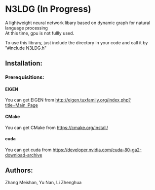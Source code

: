 N3LDG (In Progress)
===========================
A lightweight neural network libary based on dynamic graph for natural language processing     
At this time, gpu is not fullly used.   

To use this library, just include the directory in your code and call it by "#include N3LDG.h"

## Installation:
### Prerequisitions:
#### EIGEN
You can get EIGEN from http://eigen.tuxfamily.org/index.php?title=Main_Page
#### CMake
You can get CMake from https://cmake.org/install/
#### cuda
You can get cuda from https://developer.nvidia.com/cuda-80-ga2-download-archive

## Authors:
Zhang Meishan, Yu Nan, Li Zhenghua
